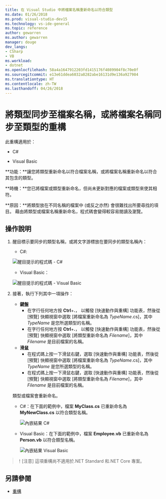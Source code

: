 ```yaml
---
title: 在 Visual Studio 中將檔案名稱重新命名以符合類型
ms.date: 01/26/2018
ms.prod: visual-studio-dev15
ms.technology: vs-ide-general
ms.topic: reference
author: gewarren
ms.author: gewarren
manager: douge
dev_langs:
- CSharp
- VB
ms.workload:
- dotnet
ms.openlocfilehash: 58a4a1647912203fd1415176f4089904f8c70e0f
ms.sourcegitcommit: e13e61ddea6032a8282abe16131d9e136a927984
ms.translationtype: HT
ms.contentlocale: zh-TW
ms.lasthandoff: 04/26/2018
---
```

# <a name="sync-a-type-to-a-filename-or-a-filename-to-a-type-refactoring"></a>將類型同步至檔案名稱，或將檔案名稱同步至類型的重構

此重構適用於：

- C#

- Visual Basic

**功能：**讓您將類型重新命名以符合檔案名稱，或將檔案名稱重新命名以符合其包含的類型。

**時機：**您已將檔案或類型重新命名，但尚未更新對應的檔案或類型來使其相符。

**原因：**將類型放在不同名稱的檔案中 (或反之亦然) 會很難找出所要尋找的項目。 藉由將類型或檔案名稱重新命名，程式碼會變得較容易閱讀及瀏覽。

## <a name="how-to"></a>操作說明

1. 醒目標示要同步的類型名稱，或將文字游標放在要同步的類型名稱內：

   - C#: 

    ![醒目提示的程式碼 - C#](media/synctype-highlight-cs.png)

   - Visual Basic：

    ![醒目提示的程式碼 - Visual Basic](media/synctype-highlight-vb.png)

1. 接著，執行下列其中一項操作：

   - **鍵盤**
     - 在字行任何地方按 **Ctrl**+**.**， 以觸發 [快速動作與重構] 功能表，然後從 [預覽] 快顯視窗中選取 [將檔案重新命名為 *TypeName*.cs]，其中 *TypeName* 是您所選類型的名稱。
     - 在字行任何地方按 **Ctrl**+**.**， 以觸發 [快速動作與重構] 功能表，然後從 [預覽] 快顯視窗中選取 [將類型重新命名為 _Filename_]，其中 *Filename* 是目前檔案的名稱。
   - **滑鼠**
     - 在程式碼上按一下滑鼠右鍵，選取 [快速動作與重構] 功能表，然後從 [預覽] 快顯視窗中選取 [將檔案重新命名為 *TypeName*.cs]，其中 *TypeName* 是您所選類型的名稱。
     - 在程式碼上按一下滑鼠右鍵，選取 [快速動作與重構] 功能表，然後從 [預覽] 快顯視窗中選取 [將類型重新命名為 _Filename_]，其中 *Filename* 是目前檔案的名稱。

   類型或檔案會重新命名。

   - C#：在下面的範例中，檔案 **MyClass.cs** 已重新命名為 **MyNewClass.cs** 以符合類型名稱。

      ![內嵌結果 C#](media/synctype-result-cs.png)

   - Visual Basic：在下面的範例中，檔案 **Employee.vb** 已重新命名為 **Person.vb** 以符合類型名稱。

      ![內嵌結果 Visual Basic](media/synctype-result-vb.png)

> ！[注意] 這項重構尚不適用於.NET Standard 和.NET Core 專案。

## <a name="see-also"></a>另請參閱

- [重構](../refactoring-in-visual-studio.md)
